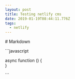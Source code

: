 ```yaml
---
layout: post
title: Testing netlify cms
date: 2019-01-19T08:44:11.776Z
tags:
  - netlify
---
```

\# Markdown



\`\``javascript

async function () {\
}

\`\``
